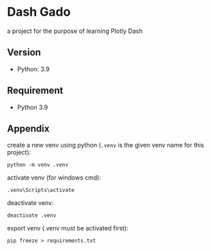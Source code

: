# Dash Gado

a project for the purpose of learning Plotly Dash

## Version

- Python: 3.9

## Requirement

- Python 3.9

## Appendix

create a new venv using python (`.venv` is the given venv name for this project):
```
python -m venv .venv
```

activate venv (for windows cmd):
```
.venv\Scripts\activate
```

deactivate venv:
```
deactivate .venv
```

export venv (.venv must be activated first):
```
pip freeze > requirements.txt
```
